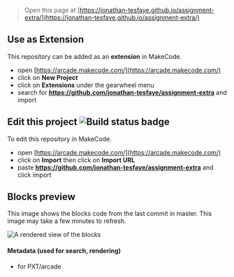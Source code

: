  


> Open this page at [https://jonathan-tesfaye.github.io/assignment-extra/](https://jonathan-tesfaye.github.io/assignment-extra/)

## Use as Extension

This repository can be added as an **extension** in MakeCode.

* open [https://arcade.makecode.com/](https://arcade.makecode.com/)
* click on **New Project**
* click on **Extensions** under the gearwheel menu
* search for **https://github.com/jonathan-tesfaye/assignment-extra** and import

## Edit this project ![Build status badge](https://github.com/jonathan-tesfaye/assignment-extra/workflows/MakeCode/badge.svg)

To edit this repository in MakeCode.

* open [https://arcade.makecode.com/](https://arcade.makecode.com/)
* click on **Import** then click on **Import URL**
* paste **https://github.com/jonathan-tesfaye/assignment-extra** and click import

## Blocks preview

This image shows the blocks code from the last commit in master.
This image may take a few minutes to refresh.

![A rendered view of the blocks](https://github.com/jonathan-tesfaye/assignment-extra/raw/master/.github/makecode/blocks.png)

#### Metadata (used for search, rendering)

* for PXT/arcade
<script src="https://makecode.com/gh-pages-embed.js"></script><script>makeCodeRender("{{ site.makecode.home_url }}", "{{ site.github.owner_name }}/{{ site.github.repository_name }}");</script>
